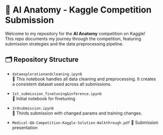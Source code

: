 # 🧠 AI Anatomy - Kaggle Competition Submission

Welcome to my repository for the **AI Anatomy** competition on Kaggle!  
This repo documents my journey through the competition, featuring submission strategies and the data preprocessing pipeline.

## 🗂️ Repository Structure

- `dataexplorationandcleaning.ipynb`  
  🧼 This notebook handles all data cleaning and preprocessing. It creates a consistent dataset used across all submissions.
  
- `1st_submission_finetuning&inference.ipynb`  
  📘 Initial notebook for finetuning 

- `3rdsubmission.ipynb`  
  🏁 Thirds submission with changed params and training changes.

- `Medical-QA-Competition-Kaggle-Solution-Walkthrough.pdf`
  📘 Submission presentation

